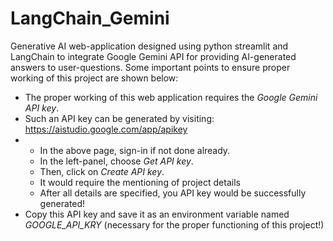 # LangChain_Gemini
Generative AI web-application designed using python streamlit and LangChain to integrate Google Gemini API for providing AI-generated answers to user-questions.
Some important points to ensure proper working of this project are shown below:
- The proper working of this web application requires the *Google Gemini API key*.
- Such an API key can be generated by visiting: https://aistudio.google.com/app/apikey
- - In the above page, sign-in if not done already.
  - In the left-panel, choose *Get API key*.
  - Then, click on *Create API key*.
  - It would require the mentioning of project details
  - After all details are specified, you API key would be successfully generated!
- Copy this API key and save it as an environment variable named *GOOGLE_API_KRY* (necessary for the proper functioning of this project!)
